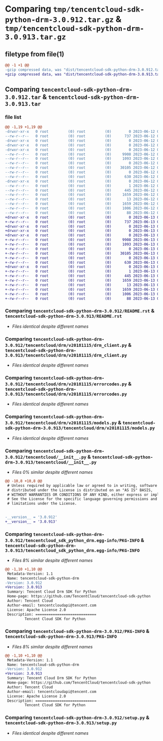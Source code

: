 # Comparing `tmp/tencentcloud-sdk-python-drm-3.0.912.tar.gz` & `tmp/tencentcloud-sdk-python-drm-3.0.913.tar.gz`

## filetype from file(1)

```diff
@@ -1 +1 @@
-gzip compressed data, was "dist/tencentcloud-sdk-python-drm-3.0.912.tar", last modified: Mon Jun 12 03:02:22 2023, max compression
+gzip compressed data, was "dist/tencentcloud-sdk-python-drm-3.0.913.tar", last modified: Tue Jun 13 02:10:10 2023, max compression
```

## Comparing `tencentcloud-sdk-python-drm-3.0.912.tar` & `tencentcloud-sdk-python-drm-3.0.913.tar`

### file list

```diff
@@ -1,19 +1,19 @@
-drwxr-xr-x   0 root         (0) root         (0)        0 2023-06-12 03:02:22.000000 tencentcloud-sdk-python-drm-3.0.912/
--rw-r--r--   0 root         (0) root         (0)      737 2023-06-12 03:02:22.000000 tencentcloud-sdk-python-drm-3.0.912/README.rst
-drwxr-xr-x   0 root         (0) root         (0)        0 2023-06-12 03:02:22.000000 tencentcloud-sdk-python-drm-3.0.912/tencentcloud/
-drwxr-xr-x   0 root         (0) root         (0)        0 2023-06-12 03:02:22.000000 tencentcloud-sdk-python-drm-3.0.912/tencentcloud/drm/
-drwxr-xr-x   0 root         (0) root         (0)        0 2023-06-12 03:02:22.000000 tencentcloud-sdk-python-drm-3.0.912/tencentcloud/drm/v20181115/
--rw-r--r--   0 root         (0) root         (0)     9908 2023-06-12 03:02:22.000000 tencentcloud-sdk-python-drm-3.0.912/tencentcloud/drm/v20181115/drm_client.py
--rw-r--r--   0 root         (0) root         (0)     1093 2023-06-12 03:02:22.000000 tencentcloud-sdk-python-drm-3.0.912/tencentcloud/drm/v20181115/errorcodes.py
--rw-r--r--   0 root         (0) root         (0)        0 2023-06-12 03:02:22.000000 tencentcloud-sdk-python-drm-3.0.912/tencentcloud/drm/v20181115/__init__.py
--rw-r--r--   0 root         (0) root         (0)    30105 2023-06-12 03:02:22.000000 tencentcloud-sdk-python-drm-3.0.912/tencentcloud/drm/v20181115/models.py
--rw-r--r--   0 root         (0) root         (0)        0 2023-06-12 03:02:22.000000 tencentcloud-sdk-python-drm-3.0.912/tencentcloud/drm/__init__.py
--rw-r--r--   0 root         (0) root         (0)      630 2023-06-12 03:02:22.000000 tencentcloud-sdk-python-drm-3.0.912/tencentcloud/__init__.py
-drwxr-xr-x   0 root         (0) root         (0)        0 2023-06-12 03:02:22.000000 tencentcloud-sdk-python-drm-3.0.912/tencentcloud_sdk_python_drm.egg-info/
--rw-r--r--   0 root         (0) root         (0)        1 2023-06-12 03:02:22.000000 tencentcloud-sdk-python-drm-3.0.912/tencentcloud_sdk_python_drm.egg-info/dependency_links.txt
--rw-r--r--   0 root         (0) root         (0)      445 2023-06-12 03:02:22.000000 tencentcloud-sdk-python-drm-3.0.912/tencentcloud_sdk_python_drm.egg-info/SOURCES.txt
--rw-r--r--   0 root         (0) root         (0)     1659 2023-06-12 03:02:22.000000 tencentcloud-sdk-python-drm-3.0.912/tencentcloud_sdk_python_drm.egg-info/PKG-INFO
--rw-r--r--   0 root         (0) root         (0)       13 2023-06-12 03:02:22.000000 tencentcloud-sdk-python-drm-3.0.912/tencentcloud_sdk_python_drm.egg-info/top_level.txt
--rw-r--r--   0 root         (0) root         (0)     1659 2023-06-12 03:02:22.000000 tencentcloud-sdk-python-drm-3.0.912/PKG-INFO
--rw-r--r--   0 root         (0) root         (0)     1006 2023-06-12 03:02:22.000000 tencentcloud-sdk-python-drm-3.0.912/setup.py
--rw-r--r--   0 root         (0) root         (0)       88 2023-06-12 03:02:22.000000 tencentcloud-sdk-python-drm-3.0.912/setup.cfg
+drwxr-xr-x   0 root         (0) root         (0)        0 2023-06-13 02:10:10.000000 tencentcloud-sdk-python-drm-3.0.913/
+-rw-r--r--   0 root         (0) root         (0)      737 2023-06-13 02:10:09.000000 tencentcloud-sdk-python-drm-3.0.913/README.rst
+drwxr-xr-x   0 root         (0) root         (0)        0 2023-06-13 02:10:10.000000 tencentcloud-sdk-python-drm-3.0.913/tencentcloud/
+drwxr-xr-x   0 root         (0) root         (0)        0 2023-06-13 02:10:10.000000 tencentcloud-sdk-python-drm-3.0.913/tencentcloud/drm/
+drwxr-xr-x   0 root         (0) root         (0)        0 2023-06-13 02:10:10.000000 tencentcloud-sdk-python-drm-3.0.913/tencentcloud/drm/v20181115/
+-rw-r--r--   0 root         (0) root         (0)     9908 2023-06-13 02:10:09.000000 tencentcloud-sdk-python-drm-3.0.913/tencentcloud/drm/v20181115/drm_client.py
+-rw-r--r--   0 root         (0) root         (0)     1093 2023-06-13 02:10:09.000000 tencentcloud-sdk-python-drm-3.0.913/tencentcloud/drm/v20181115/errorcodes.py
+-rw-r--r--   0 root         (0) root         (0)        0 2023-06-13 02:10:09.000000 tencentcloud-sdk-python-drm-3.0.913/tencentcloud/drm/v20181115/__init__.py
+-rw-r--r--   0 root         (0) root         (0)    30105 2023-06-13 02:10:09.000000 tencentcloud-sdk-python-drm-3.0.913/tencentcloud/drm/v20181115/models.py
+-rw-r--r--   0 root         (0) root         (0)        0 2023-06-13 02:10:09.000000 tencentcloud-sdk-python-drm-3.0.913/tencentcloud/drm/__init__.py
+-rw-r--r--   0 root         (0) root         (0)      630 2023-06-13 02:10:09.000000 tencentcloud-sdk-python-drm-3.0.913/tencentcloud/__init__.py
+drwxr-xr-x   0 root         (0) root         (0)        0 2023-06-13 02:10:10.000000 tencentcloud-sdk-python-drm-3.0.913/tencentcloud_sdk_python_drm.egg-info/
+-rw-r--r--   0 root         (0) root         (0)        1 2023-06-13 02:10:10.000000 tencentcloud-sdk-python-drm-3.0.913/tencentcloud_sdk_python_drm.egg-info/dependency_links.txt
+-rw-r--r--   0 root         (0) root         (0)      445 2023-06-13 02:10:10.000000 tencentcloud-sdk-python-drm-3.0.913/tencentcloud_sdk_python_drm.egg-info/SOURCES.txt
+-rw-r--r--   0 root         (0) root         (0)     1659 2023-06-13 02:10:10.000000 tencentcloud-sdk-python-drm-3.0.913/tencentcloud_sdk_python_drm.egg-info/PKG-INFO
+-rw-r--r--   0 root         (0) root         (0)       13 2023-06-13 02:10:10.000000 tencentcloud-sdk-python-drm-3.0.913/tencentcloud_sdk_python_drm.egg-info/top_level.txt
+-rw-r--r--   0 root         (0) root         (0)     1659 2023-06-13 02:10:10.000000 tencentcloud-sdk-python-drm-3.0.913/PKG-INFO
+-rw-r--r--   0 root         (0) root         (0)     1006 2023-06-13 02:10:09.000000 tencentcloud-sdk-python-drm-3.0.913/setup.py
+-rw-r--r--   0 root         (0) root         (0)       88 2023-06-13 02:10:10.000000 tencentcloud-sdk-python-drm-3.0.913/setup.cfg
```

### Comparing `tencentcloud-sdk-python-drm-3.0.912/README.rst` & `tencentcloud-sdk-python-drm-3.0.913/README.rst`

 * *Files identical despite different names*

### Comparing `tencentcloud-sdk-python-drm-3.0.912/tencentcloud/drm/v20181115/drm_client.py` & `tencentcloud-sdk-python-drm-3.0.913/tencentcloud/drm/v20181115/drm_client.py`

 * *Files identical despite different names*

### Comparing `tencentcloud-sdk-python-drm-3.0.912/tencentcloud/drm/v20181115/errorcodes.py` & `tencentcloud-sdk-python-drm-3.0.913/tencentcloud/drm/v20181115/errorcodes.py`

 * *Files identical despite different names*

### Comparing `tencentcloud-sdk-python-drm-3.0.912/tencentcloud/drm/v20181115/models.py` & `tencentcloud-sdk-python-drm-3.0.913/tencentcloud/drm/v20181115/models.py`

 * *Files identical despite different names*

### Comparing `tencentcloud-sdk-python-drm-3.0.912/tencentcloud/__init__.py` & `tencentcloud-sdk-python-drm-3.0.913/tencentcloud/__init__.py`

 * *Files 0% similar despite different names*

```diff
@@ -10,8 +10,8 @@
 # Unless required by applicable law or agreed to in writing, software
 # distributed under the License is distributed on an "AS IS" BASIS,
 # WITHOUT WARRANTIES OR CONDITIONS OF ANY KIND, either express or implied.
 # See the License for the specific language governing permissions and
 # limitations under the License.
 
 
-__version__ = '3.0.912'
+__version__ = '3.0.913'
```

### Comparing `tencentcloud-sdk-python-drm-3.0.912/tencentcloud_sdk_python_drm.egg-info/PKG-INFO` & `tencentcloud-sdk-python-drm-3.0.913/tencentcloud_sdk_python_drm.egg-info/PKG-INFO`

 * *Files 8% similar despite different names*

```diff
@@ -1,10 +1,10 @@
 Metadata-Version: 1.1
 Name: tencentcloud-sdk-python-drm
-Version: 3.0.912
+Version: 3.0.913
 Summary: Tencent Cloud Drm SDK for Python
 Home-page: https://github.com/TencentCloud/tencentcloud-sdk-python
 Author: Tencent Cloud
 Author-email: tencentcloudapi@tencent.com
 License: Apache License 2.0
 Description: ============================
         Tencent Cloud SDK for Python
```

### Comparing `tencentcloud-sdk-python-drm-3.0.912/PKG-INFO` & `tencentcloud-sdk-python-drm-3.0.913/PKG-INFO`

 * *Files 8% similar despite different names*

```diff
@@ -1,10 +1,10 @@
 Metadata-Version: 1.1
 Name: tencentcloud-sdk-python-drm
-Version: 3.0.912
+Version: 3.0.913
 Summary: Tencent Cloud Drm SDK for Python
 Home-page: https://github.com/TencentCloud/tencentcloud-sdk-python
 Author: Tencent Cloud
 Author-email: tencentcloudapi@tencent.com
 License: Apache License 2.0
 Description: ============================
         Tencent Cloud SDK for Python
```

### Comparing `tencentcloud-sdk-python-drm-3.0.912/setup.py` & `tencentcloud-sdk-python-drm-3.0.913/setup.py`

 * *Files identical despite different names*

